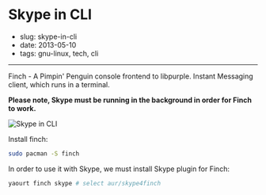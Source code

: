 # Skype in CLI

- slug: skype-in-cli
- date: 2013-05-10
- tags: gnu-linux, tech, cli

-----------------

Finch - A Pimpin' Penguin console frontend to libpurple. Instant Messaging client, which runs in a terminal.

**Please note, Skype must be running in the background in order for Finch to work.**

![Skype in CLI](/media/skype-in-cli.png)

Install finch:

````bash
sudo pacman -S finch
````

In order to use it with Skype, we must install Skype plugin for Finch:

````bash
yaourt finch skype # select aur/skype4finch
````